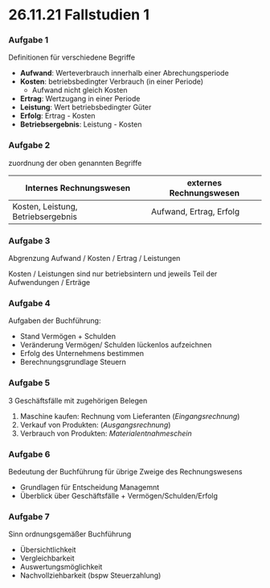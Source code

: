 # 26.11.21 Fallstudien 1

### Aufgabe 1

Definitionen für verschiedene Begriffe

- **Aufwand**: Werteverbrauch innerhalb einer Abrechungsperiode
- **Kosten**: betriebsbedingter Verbrauch (in einer Periode)
    - Aufwand nicht gleich Kosten
- **Ertrag**: Wertzugang in einer Periode
- **Leistung**: Wert betriebsbedingter Güter
- **Erfolg**: Ertrag - Kosten 
- **Betriebsergebnis**: Leistung - Kosten



### Aufgabe 2

zuordnung der oben genannten Begriffe

| Internes Rechnungswesen            | externes Rechnungswesen |
| ---------------------------------- | ----------------------- |
| Kosten, Leistung, Betriebsergebnis | Aufwand, Ertrag, Erfolg |

###  Aufgabe 3

Abgrenzung Aufwand / Kosten / Ertrag / Leistungen

Kosten / Leistungen sind nur betriebsintern und jeweils Teil der Aufwendungen / Erträge

### Aufgabe 4

Aufgaben der Buchführung:



- Stand Vermögen + Schulden
- Veränderung Vermögen/ Schulden lückenlos aufzeichnen
- Erfolg des Unternehmens bestimmen
- Berechnungsgrundlage Steuern



### Aufgabe 5

3 Geschäftsfälle mit zugehörigen Belegen

1. Maschine kaufen: Rechnung vom Lieferanten (*Eingangsrechnung*)
2. Verkauf von Produkten: (*Ausgangsrechnung*)
3. Verbrauch von Produkten: *Materialentnahmeschein*



### Aufgabe 6

Bedeutung der Buchführung für übrige Zweige des Rechnungswesens

- Grundlagen für Entscheidung Managemnt
- Überblick über Geschäftsfälle + Vermögen/Schulden/Erfolg



### Aufgabe 7

Sinn ordnungsgemäßer Buchführung

- Übersichtlichkeit
- Vergleichbarkeit
- Auswertungsmöglichkeit
- Nachvollziehbarkeit (bspw Steuerzahlung)